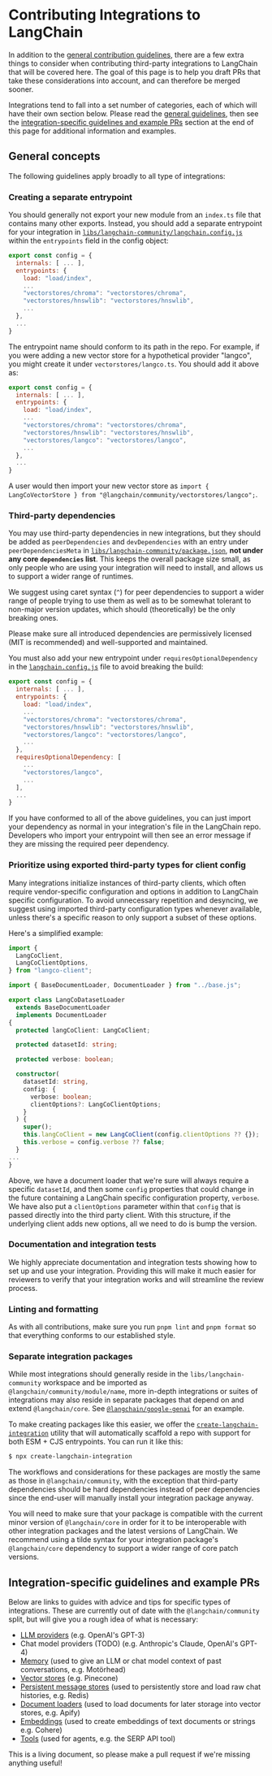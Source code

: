 # Contributing Integrations to LangChain

In addition to the [general contribution guidelines](https://github.com/langchain-ai/langchainjs/blob/main/CONTRIBUTING.md), there are a few extra things to consider when contributing third-party integrations to LangChain that will be covered here. The goal of this page is to help you draft PRs that take these considerations into account, and can therefore be merged sooner.

Integrations tend to fall into a set number of categories, each of which will have their own section below. Please read the [general guidelines](#general-concepts), then see the [integration-specific guidelines and example PRs](#integration-specific-guidelines-and-example-prs) section at the end of this page for additional information and examples.

## General concepts

The following guidelines apply broadly to all type of integrations:

### Creating a separate entrypoint

You should generally not export your new module from an `index.ts` file that contains many other exports. Instead, you should add a separate entrypoint for your integration in [`libs/langchain-community/langchain.config.js`](https://github.com/langchain-ai/langchainjs/blob/main/libs/langchain-community/langchain.config.js) within the `entrypoints` field in the config object:

```js
export const config = {
  internals: [ ... ],
  entrypoints: {
    load: "load/index",
    ...
    "vectorstores/chroma": "vectorstores/chroma",
    "vectorstores/hnswlib": "vectorstores/hnswlib",
    ...
  },
  ...
}
```

The entrypoint name should conform to its path in the repo. For example, if you were adding a new vector store for a hypothetical provider "langco", you might create it under `vectorstores/langco.ts`. You should add it above as:

```js
export const config = {
  internals: [ ... ],
  entrypoints: {
    load: "load/index",
    ...
    "vectorstores/chroma": "vectorstores/chroma",
    "vectorstores/hnswlib": "vectorstores/hnswlib",
    "vectorstores/langco": "vectorstores/langco",
    ...
  },
  ...
}
```

A user would then import your new vector store as `import { LangCoVectorStore } from "@langchain/community/vectorstores/langco";`.

### Third-party dependencies

You may use third-party dependencies in new integrations, but they should be added as `peerDependencies` and `devDependencies` with an entry under `peerDependenciesMeta` in [`libs/langchain-community/package.json`](https://github.com/langchain-ai/langchainjs/blob/main/libs/langchain-community/package.json), **not under any core `dependencies` list**. This keeps the overall package size small, as only people who are using your integration will need to install, and allows us to support a wider range of runtimes.

We suggest using caret syntax (`^`) for peer dependencies to support a wider range of people trying to use them as well as to be somewhat tolerant to non-major version updates, which should (theoretically) be the only breaking ones.

Please make sure all introduced dependencies are permissively licensed (MIT is recommended) and well-supported and maintained.

You must also add your new entrypoint under `requiresOptionalDependency` in the [`langchain.config.js`](https://github.com/langchain-ai/langchainjs/blob/main/libs/langchain-community/langchain.config.js) file to avoid breaking the build:

```js
export const config = {
  internals: [ ... ],
  entrypoints: {
    load: "load/index",
    ...
    "vectorstores/chroma": "vectorstores/chroma",
    "vectorstores/hnswlib": "vectorstores/hnswlib",
    "vectorstores/langco": "vectorstores/langco",
    ...
  },
  requiresOptionalDependency: [
    ...
    "vectorstores/langco",
    ...
  ],
  ...
}
```

If you have conformed to all of the above guidelines, you can just import your dependency as normal in your integration's file in the LangChain repo. Developers who import your entrypoint will then see an error message if they are missing the required peer dependency.

### Prioritize using exported third-party types for client config

Many integrations initialize instances of third-party clients, which often require vendor-specific configuration and options in addition to LangChain specific configuration. To avoid unnecessary repetition and desyncing, we suggest using imported third-party configuration types whenever available, unless there's a specific reason to only support a subset of these options.

Here's a simplified example:

```ts
import {
  LangCoClient,
  LangCoClientOptions,
} from "langco-client";

import { BaseDocumentLoader, DocumentLoader } from "../base.js";

export class LangCoDatasetLoader
  extends BaseDocumentLoader
  implements DocumentLoader
{
  protected langCoClient: LangCoClient;

  protected datasetId: string;

  protected verbose: boolean;

  constructor(
    datasetId: string,
    config: {
      verbose: boolean;
      clientOptions?: LangCoClientOptions;
    }
  ) {
    super();
    this.langCoClient = new LangCoClient(config.clientOptions ?? {});
    this.verbose = config.verbose ?? false;
  }
...
}
```

Above, we have a document loader that we're sure will always require a specific `datasetId`, and then some `config` properties that could change in the future containing a LangChain specific configuration property, `verbose`. We have also put a `clientOptions` parameter within that `config` that is passed directly into the third party client. With this structure, if the underlying client adds new options, all we need to do is bump the version.

### Documentation and integration tests

We highly appreciate documentation and integration tests showing how to set up and use your integration. Providing this will make it much easier for reviewers to verify that your integration works and will streamline the review process.

### Linting and formatting

As with all contributions, make sure you run `pnpm lint` and `pnpm format` so that everything conforms to our established style.

### Separate integration packages

While most integrations should generally reside in the `libs/langchain-community` workspace and be imported as `@langchain/community/module/name`, more in-depth integrations or suites of integrations may also reside in separate packages that depend on and extend `@langchain/core`. See [`@langchain/google-genai`](https://github.com/langchain-ai/langchainjs/blob/main/libs/langchain-google-genai) for an example.

To make creating packages like this easier, we offer the [`create-langchain-integration`](https://github.com/langchain-ai/langchainjs/blob/main/libs/create-langchain-integration/) utility that will automatically scaffold a repo with support for both ESM + CJS entrypoints. You can run it like this:

```bash
$ npx create-langchain-integration
```

The workflows and considerations for these packages are mostly the same as those in `@langchain/community`, with the exception that third-party dependencies should be hard dependencies instead of peer dependencies since the end-user will manually install your integration package anyway.

You will need to make sure that your package is compatible with the current minor version of `@langchain/core` in order for it to be interoperable with other integration packages and the latest versions of LangChain. We recommend using a tilde syntax for your integration package's `@langchain/core` dependency to support a wider range of core patch versions.

## Integration-specific guidelines and example PRs

Below are links to guides with advice and tips for specific types of integrations. These are currently out of date with the `@langchain/community` split, but will give you a rough idea of what is necessary:

- [LLM providers](https://github.com/langchain-ai/langchainjs/blob/main/.github/contributing/integrations/LLMS.md) (e.g. OpenAI's GPT-3)
- Chat model providers (TODO) (e.g. Anthropic's Claude, OpenAI's GPT-4)
- [Memory](https://github.com/langchain-ai/langchainjs/blob/main/.github/contributing/integrations/MEMORY.md) (used to give an LLM or chat model context of past conversations, e.g. Motörhead)
- [Vector stores](https://github.com/langchain-ai/langchainjs/blob/main/.github/contributing/integrations/VECTOR_STORES.md) (e.g. Pinecone)
- [Persistent message stores](https://github.com/langchain-ai/langchainjs/blob/main/.github/contributing/integrations/MESSAGE_STORES.md) (used to persistently store and load raw chat histories, e.g. Redis)
- [Document loaders](https://github.com/langchain-ai/langchainjs/blob/main/.github/contributing/integrations/DOCUMENT_LOADERS.md) (used to load documents for later storage into vector stores, e.g. Apify)
- [Embeddings](https://github.com/langchain-ai/langchainjs/blob/main/.github/contributing/integrations/EMBEDDINGS.md) (used to create embeddings of text documents or strings e.g. Cohere)
- [Tools](https://github.com/langchain-ai/langchainjs/blob/main/.github/contributing/integrations/TOOLS.md) (used for agents, e.g. the SERP API tool)

This is a living document, so please make a pull request if we're missing anything useful!
